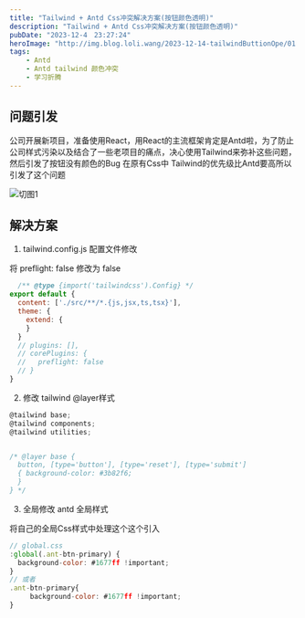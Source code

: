```yaml
---
title: "Tailwind + Antd Css冲突解决方案(按钮颜色透明)"
description: "Tailwind + Antd Css冲突解决方案(按钮颜色透明)"
pubDate: "2023-12-4　23:27:24"
heroImage: "http://img.blog.loli.wang/2023-12-14-tailwindButtionOpe/01.png"
tags:
    - Antd
    - Antd tailwind 颜色冲突
    - 学习折腾
---
```


## 问题引发

公司开展新项目，准备使用React，用React的主流框架肯定是Antd啦，为了防止公司样式污染以及结合了一些老项目的痛点，决心使用Tailwind来弥补这些问题，然后引发了按钮没有颜色的Bug 在原有Css中 Tailwind的优先级比Antd要高所以引发了这个问题

![切图1](http://img.blog.loli.wang/2023-12-14-tailwindButtionOpe/02.png)


## 解决方案

1. tailwind.config.js 配置文件修改 
 
将 preflight: false 修改为 false

``` jsx
  /** @type {import('tailwindcss').Config} */
export default {
  content: ['./src/**/*.{js,jsx,ts,tsx}'],
  theme: {
    extend: { 
    }
  }
  // plugins: [],
  // corePlugins: {
  //   preflight: false
  // }
}
```

2. 修改 tailwind @layer样式


``` jsx
@tailwind base;
@tailwind components;
@tailwind utilities;


/* @layer base { 
  button, [type='button'], [type='reset'], [type='submit']
  { background-color: #3b82f6; 
  }
} */
```


3. 全局修改 antd 全局样式

将自己的全局Css样式中处理这个这个引入

``` jsx
// global.css
:global(.ant-btn-primary) {
  background-color: #1677ff !important;
}
// 或者
.ant-btn-primary{
     background-color: #1677ff !important;
}
```
